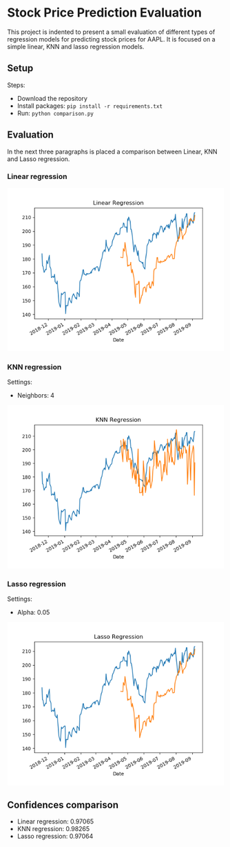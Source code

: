# Stock Price Prediction Evaluation

This project is indented to present a small evaluation of different types of regression models for predicting stock prices for AAPL. It is focused on a simple linear, KNN and lasso regression models.

## Setup

Steps:

- Download the repository
- Install packages: `pip install -r requirements.txt`
- Run: `python comparison.py`

## Evaluation

In the next three paragraphs is placed a comparison between Linear, KNN and Lasso regression.

### Linear regression

![linear-regresssion](./assets/Linear%20Regression.png)

### KNN regression

Settings:
- Neighbors: 4

![knn-regresssion](./assets/KNN%20regression.png)

### Lasso regression

Settings:
- Alpha: 0.05

![lasso-regression](./assets/Lasso%20regression.png)

## Confidences comparison

- Linear regression: 0.97065
- KNN regression:    0.98265
- Lasso regression:  0.97064
